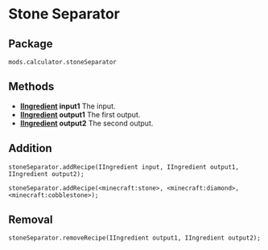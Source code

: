 # Stone Separator

## Package

`mods.calculator.stoneSeparator`

## Methods

- **[IIngredient](/Vanilla/Variable_Types/IIngredient/) input1** The input.
- **[IIngredient](/Vanilla/Variable_Types/IIngredient/) output1** The first output.
- **[IIngredient](/Vanilla/Variable_Types/IIngredient/) output2** The second output.

## Addition

```zenscript
stoneSeparator.addRecipe(IIngredient input, IIngredient output1, IIngredient output2);

stoneSeparator.addRecipe(<minecraft:stone>, <minecraft:diamond>, <minecraft:cobblestone>);
```

## Removal 

```zenscript
stoneSeparator.removeRecipe(IIngredient output1, IIngredient output2);
```
